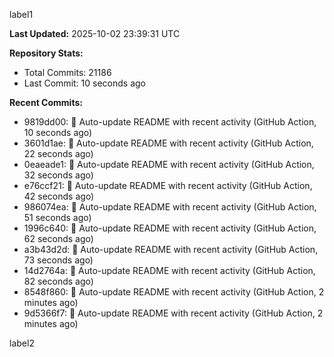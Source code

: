 
label1 
<!-- ACTIVITY_START -->
**Last Updated:** 2025-10-02 23:39:31 UTC

**Repository Stats:**
- Total Commits: 21186
- Last Commit: 10 seconds ago

**Recent Commits:**
- 9819dd00: 🤖 Auto-update README with recent activity (GitHub Action, 10 seconds ago)
- 3601d1ae: 🤖 Auto-update README with recent activity (GitHub Action, 22 seconds ago)
- 0eaeade1: 🤖 Auto-update README with recent activity (GitHub Action, 32 seconds ago)
- e76ccf21: 🤖 Auto-update README with recent activity (GitHub Action, 42 seconds ago)
- 986074ea: 🤖 Auto-update README with recent activity (GitHub Action, 51 seconds ago)
- 1996c640: 🤖 Auto-update README with recent activity (GitHub Action, 62 seconds ago)
- a3b43d2d: 🤖 Auto-update README with recent activity (GitHub Action, 73 seconds ago)
- 14d2764a: 🤖 Auto-update README with recent activity (GitHub Action, 82 seconds ago)
- 8548f860: 🤖 Auto-update README with recent activity (GitHub Action, 2 minutes ago)
- 9d5366f7: 🤖 Auto-update README with recent activity (GitHub Action, 2 minutes ago)
<!-- ACTIVITY_END -->

label2
